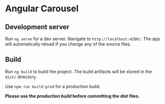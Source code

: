 # Angular Carousel
## Development server

Run `ng serve` for a dev server. Navigate to `http://localhost:4200/`. The app will automatically reload if you change any of the source files.

## Build

Run `ng build` to build the project. The build artifacts will be stored in the `dist/` directory.

Use `npm run build:prod` for a production build.

**Please use the _production build_ before committing the dist files.**
